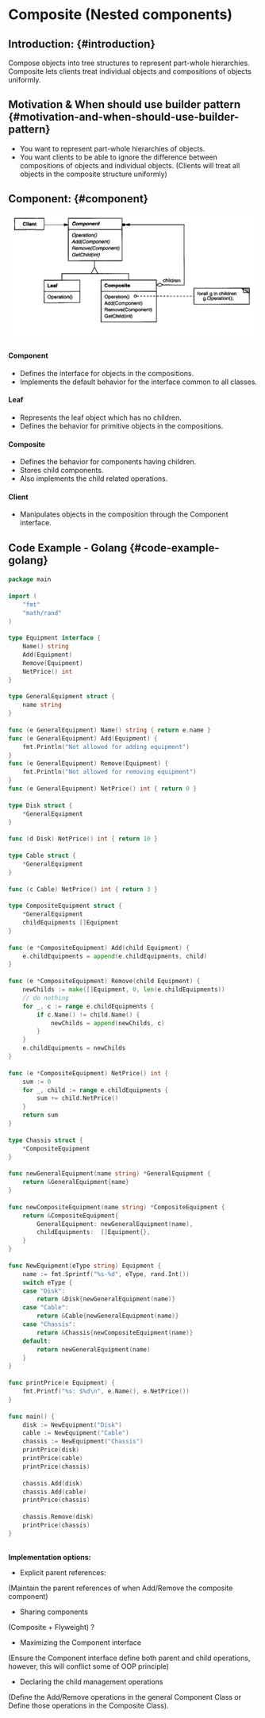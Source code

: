 # Composite \(Nested components\)

## Introduction: {#introduction}

​Compose objects into tree structures to represent part-whole hierarchies.  
Composite lets clients treat individual objects and compositions of objects uniformly.

## Motivation & When should use builder pattern {#motivation-and-when-should-use-builder-pattern}

* ​You want to represent part-whole hierarchies of objects.
* You want clients to be able to ignore the difference between compositions of objects and individual objects. \(Clients will treat all objects in the composite structure uniformly\)

## Component: {#component}

![](../.gitbook/assets/image%20%2811%29.png)

#### Component

* Defines the interface for objects in the compositions.
* Implements the default behavior for the interface common to all classes.

#### Leaf

* Represents the leaf object which has no children.
* Defines the behavior for primitive objects in the compositions.

#### Composite

* Defines the behavior for components having children.
* Stores child components.
* Also implements the child related operations.

#### Client​

* Manipulates objects in the composition through the Component interface.

## Code Example - Golang {#code-example-golang}

```go
package main

import (
	"fmt"
	"math/rand"
)

type Equipment interface {
	Name() string
	Add(Equipment)
	Remove(Equipment)
	NetPrice() int
}

type GeneralEquipment struct {
	name string
}

func (e GeneralEquipment) Name() string { return e.name }
func (e GeneralEquipment) Add(Equipment) {
	fmt.Println("Not allowed for adding equipment")
}
func (e GeneralEquipment) Remove(Equipment) {
	fmt.Println("Not allowed for removing equipment")
}
func (e GeneralEquipment) NetPrice() int { return 0 }

type Disk struct {
	*GeneralEquipment
}

func (d Disk) NetPrice() int { return 10 }

type Cable struct {
	*GeneralEquipment
}

func (c Cable) NetPrice() int { return 3 }

type CompositeEquipment struct {
	*GeneralEquipment
	childEquipments []Equipment
}

func (e *CompositeEquipment) Add(child Equipment) {
	e.childEquipments = append(e.childEquipments, child)
}

func (e *CompositeEquipment) Remove(child Equipment) {
	newChilds := make([]Equipment, 0, len(e.childEquipments))
	// do nothing
	for _, c := range e.childEquipments {
		if c.Name() != child.Name() {
			newChilds = append(newChilds, c)
		}
	}
	e.childEquipments = newChilds
}

func (e *CompositeEquipment) NetPrice() int {
	sum := 0
	for _, child := range e.childEquipments {
		sum += child.NetPrice()
	}
	return sum
}

type Chassis struct {
	*CompositeEquipment
}

func newGeneralEquipment(name string) *GeneralEquipment {
	return &GeneralEquipment{name}
}

func newCompositeEquipment(name string) *CompositeEquipment {
	return &CompositeEquipment{
		GeneralEquipment: newGeneralEquipment(name),
		childEquipments:  []Equipment{},
	}
}

func NewEquipment(eType string) Equipment {
	name := fmt.Sprintf("%s-%d", eType, rand.Int())
	switch eType {
	case "Disk":
		return &Disk{newGeneralEquipment(name)}
	case "Cable":
		return &Cable{newGeneralEquipment(name)}
	case "Chassis":
		return &Chassis{newCompositeEquipment(name)}
	default:
		return newGeneralEquipment(name)
	}
}

func printPrice(e Equipment) {
	fmt.Printf("%s: $%d\n", e.Name(), e.NetPrice())
}

func main() {
	disk := NewEquipment("Disk")
	cable := NewEquipment("Cable")
	chassis := NewEquipment("Chassis")
	printPrice(disk)
	printPrice(cable)
	printPrice(chassis)

	chassis.Add(disk)
	chassis.Add(cable)
	printPrice(chassis)

	chassis.Remove(disk)
	printPrice(chassis)
}
​​
```

**Implementation options:**

* Explicit parent references:

\(Maintain the parent references of  when Add/Remove the composite component\)

* Sharing components

\(Composite + Flyweight\) ?

* Maximizing the Component interface

\(Ensure the Component interface define both parent and child operations, however, this will conflict some of OOP principle\) 

* Declaring the child management operations

\(Define the Add/Remove operations in the general Component Class or Define those operations in the Composite Class\).







​

​

​

